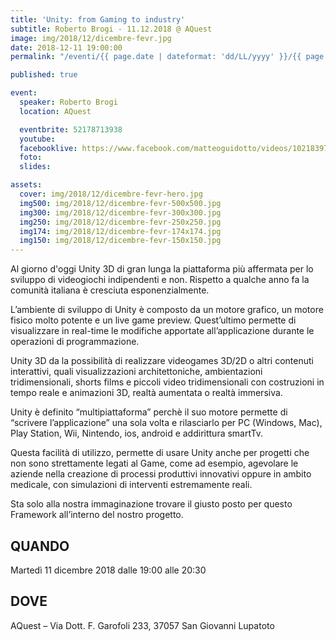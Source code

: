 ```yaml
---
title: 'Unity: from Gaming to industry'
subtitle: Roberto Brogi - 11.12.2018 @ AQuest
image: img/2018/12/dicembre-fevr.jpg
date: 2018-12-11 19:00:00
permalink: "/eventi/{{ page.date | dateformat: 'dd/LL/yyyy' }}/{{ page.fileSlug | slug }}/index.html"

published: true

event:
  speaker: Roberto Brogi
  location: AQuest

  eventbrite: 52178713938
  youtube:
  facebooklive: https://www.facebook.com/matteoguidotto/videos/10218397437391160/
  foto:
  slides:

assets:
  cover: img/2018/12/dicembre-fevr-hero.jpg
  img500: img/2018/12/dicembre-fevr-500x500.jpg
  img300: img/2018/12/dicembre-fevr-300x300.jpg
  img250: img/2018/12/dicembre-fevr-250x250.jpg
  img174: img/2018/12/dicembre-fevr-174x174.jpg
  img150: img/2018/12/dicembre-fevr-150x150.jpg
---
```


Al giorno d'oggi Unity 3D di gran lunga la piattaforma più affermata per lo sviluppo di videogiochi indipendenti e non. Rispetto a qualche anno fa la comunità italiana è cresciuta esponenzialmente.

L’ambiente di sviluppo di Unity è composto da un motore grafico, un motore fisico molto potente e un live game preview. Quest’ultimo permette di visualizzare in real-time le modifiche apportate all’applicazione durante le operazioni di programmazione.

Unity 3D da la possibilità di realizzare videogames 3D/2D o altri contenuti interattivi, quali visualizzazioni architettoniche, ambientazioni tridimensionali, shorts films e piccoli video tridimensionali con costruzioni in tempo reale e animazioni 3D, realtà aumentata o realtà immersiva.

Unity è definito “multipiattaforma” perchè il suo motore permette di “scrivere l’applicazione” una sola volta e rilasciarlo per PC (Windows, Mac), Play Station, Wii, Nintendo, ios, android e addirittura smartTv.

Questa facilità di utilizzo, permette di usare Unity anche per progetti che non sono strettamente legati al Game, come ad esempio, agevolare le aziende nella creazione di processi produttivi innovativi oppure in ambito medicale, con simulazioni di interventi estremamente reali.

Sta solo alla nostra immaginazione trovare il giusto posto per questo Framework all’interno del nostro progetto.

## QUANDO

Martedì 11 dicembre 2018 dalle 19:00 alle 20:30

## DOVE

AQuest – Via Dott. F. Garofoli 233, 37057 San Giovanni Lupatoto
